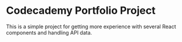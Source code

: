 # Codecademy Portfolio Project

This is a simple project for getting more experience with several React components and handling API data.
